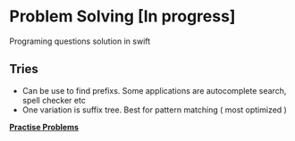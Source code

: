 # Problem Solving [In progress]
Programing questions solution in swift

## Tries
- Can be use to find prefixs. Some applications are autocomplete search, spell checker etc
- One variation is suffix tree. Best for pattern matching ( most optimized ) 

[**Practise Problems**](https://github.com/osama10/Problem-Solving-In-Swift/tree/main/Tries)


